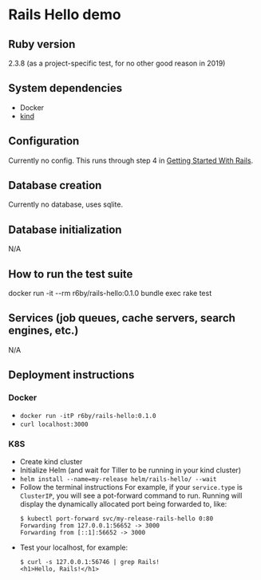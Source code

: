 # Rails Hello demo

## Ruby version
2.3.8 (as a project-specific test, for no other good reason in 2019)

## System dependencies
- Docker
- [kind](https://kind.sigs.k8s.io/)

## Configuration
Currently no config. This runs through step 4 in [Getting Started With Rails](https://guides.rubyonrails.org/getting_started.html).

## Database creation
Currently no database, uses sqlite.

## Database initialization
N/A

## How to run the test suite
docker run -it --rm r6by/rails-hello:0.1.0 bundle exec rake test

## Services (job queues, cache servers, search engines, etc.)
N/A

## Deployment instructions

### Docker
- `docker run -itP r6by/rails-hello:0.1.0`
- `curl localhost:3000`

### K8S
- Create kind cluster
- Initialize Helm (and wait for Tiller to be running in your kind cluster)
- `helm install --name=my-release helm/rails-hello/ --wait`
- Follow the terminal instructions
    For example, if your `service.type` is `ClusterIP`, you will see a pot-forward command to run. Running will display the dynamically allocated port being forwarded to, like:
    ```console
    $ kubectl port-forward svc/my-release-rails-hello 0:80
    Forwarding from 127.0.0.1:56652 -> 3000
    Forwarding from [::1]:56652 -> 3000
    ```
- Test your localhost, for example:
    ```console
    $ curl -s 127.0.0.1:56746 | grep Rails!
    <h1>Hello, Rails!</h1>
    ```
